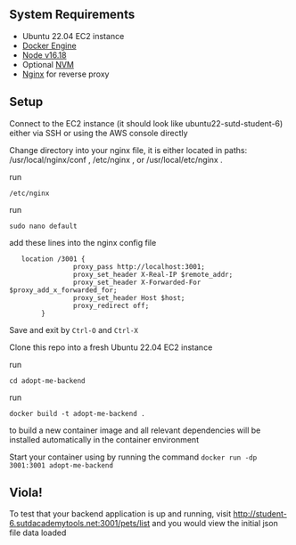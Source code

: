## System Requirements

* Ubuntu 22.04 EC2 instance
* [Docker Engine](https://docs.docker.com/engine/install/ubuntu/)
* [Node v16.18](https://www.digitalocean.com/community/tutorials/how-to-install-node-js-on-ubuntu-20-04)
* Optional [NVM](https://tecadmin.net/how-to-install-nvm-on-ubuntu-20-04/)
* [Nginx](https://www.digitalocean.com/community/tutorials/how-to-install-nginx-on-ubuntu-20-04) for reverse proxy


## Setup
Connect to the EC2 instance (it should look like ubuntu22-sutd-student-6) either via SSH or using the AWS console directly

Change directory into your nginx file, it is either located in paths: /usr/local/nginx/conf , /etc/nginx , or /usr/local/etc/nginx .

run 
```
/etc/nginx
```
run 
```
sudo nano default
```
add these lines into the nginx config file
```
   location /3001 {
                proxy_pass http://localhost:3001;
                proxy_set_header X-Real-IP $remote_addr;
                proxy_set_header X-Forwarded-For $proxy_add_x_forwarded_for;
                proxy_set_header Host $host;
                proxy_redirect off;
        }

```
Save and exit by `Ctrl-O` and `Ctrl-X`

Clone this repo into a fresh Ubuntu 22.04 EC2 instance

run 
``` 
cd adopt-me-backend
```

run
```
docker build -t adopt-me-backend .
```
to build a new container image
and all relevant dependencies will be installed automatically in the container environment


Start your container using by running the command
`docker run -dp 3001:3001 adopt-me-backend`

## Viola!
To test that your backend application is up and running, visit http://student-6.sutdacademytools.net:3001/pets/list
and you would view the initial json file data loaded
